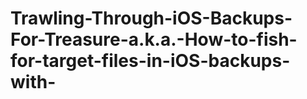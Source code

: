 # Trawling-Through-iOS-Backups-For-Treasure-a.k.a.-How-to-fish-for-target-files-in-iOS-backups-with-